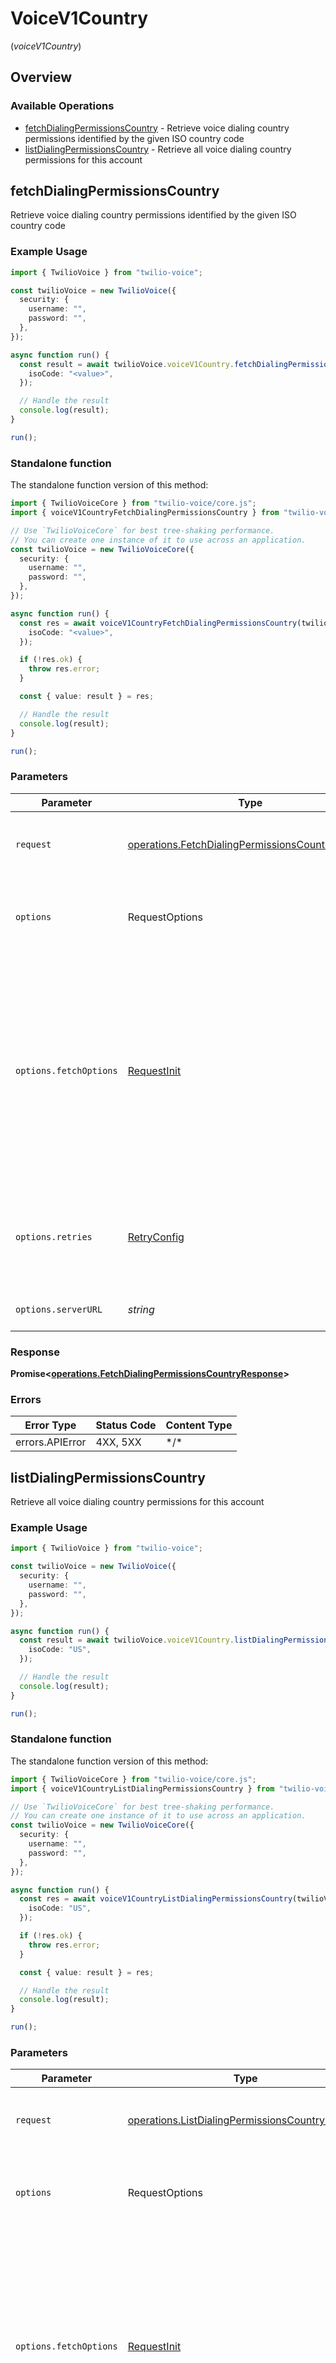# VoiceV1Country
(*voiceV1Country*)

## Overview

### Available Operations

* [fetchDialingPermissionsCountry](#fetchdialingpermissionscountry) - Retrieve voice dialing country permissions identified by the given ISO country code
* [listDialingPermissionsCountry](#listdialingpermissionscountry) - Retrieve all voice dialing country permissions for this account

## fetchDialingPermissionsCountry

Retrieve voice dialing country permissions identified by the given ISO country code

### Example Usage

```typescript
import { TwilioVoice } from "twilio-voice";

const twilioVoice = new TwilioVoice({
  security: {
    username: "",
    password: "",
  },
});

async function run() {
  const result = await twilioVoice.voiceV1Country.fetchDialingPermissionsCountry({
    isoCode: "<value>",
  });

  // Handle the result
  console.log(result);
}

run();
```

### Standalone function

The standalone function version of this method:

```typescript
import { TwilioVoiceCore } from "twilio-voice/core.js";
import { voiceV1CountryFetchDialingPermissionsCountry } from "twilio-voice/funcs/voiceV1CountryFetchDialingPermissionsCountry.js";

// Use `TwilioVoiceCore` for best tree-shaking performance.
// You can create one instance of it to use across an application.
const twilioVoice = new TwilioVoiceCore({
  security: {
    username: "",
    password: "",
  },
});

async function run() {
  const res = await voiceV1CountryFetchDialingPermissionsCountry(twilioVoice, {
    isoCode: "<value>",
  });

  if (!res.ok) {
    throw res.error;
  }

  const { value: result } = res;

  // Handle the result
  console.log(result);
}

run();
```

### Parameters

| Parameter                                                                                                                                                                      | Type                                                                                                                                                                           | Required                                                                                                                                                                       | Description                                                                                                                                                                    |
| ------------------------------------------------------------------------------------------------------------------------------------------------------------------------------ | ------------------------------------------------------------------------------------------------------------------------------------------------------------------------------ | ------------------------------------------------------------------------------------------------------------------------------------------------------------------------------ | ------------------------------------------------------------------------------------------------------------------------------------------------------------------------------ |
| `request`                                                                                                                                                                      | [operations.FetchDialingPermissionsCountryRequest](../../models/operations/fetchdialingpermissionscountryrequest.md)                                                           | :heavy_check_mark:                                                                                                                                                             | The request object to use for the request.                                                                                                                                     |
| `options`                                                                                                                                                                      | RequestOptions                                                                                                                                                                 | :heavy_minus_sign:                                                                                                                                                             | Used to set various options for making HTTP requests.                                                                                                                          |
| `options.fetchOptions`                                                                                                                                                         | [RequestInit](https://developer.mozilla.org/en-US/docs/Web/API/Request/Request#options)                                                                                        | :heavy_minus_sign:                                                                                                                                                             | Options that are passed to the underlying HTTP request. This can be used to inject extra headers for examples. All `Request` options, except `method` and `body`, are allowed. |
| `options.retries`                                                                                                                                                              | [RetryConfig](../../lib/utils/retryconfig.md)                                                                                                                                  | :heavy_minus_sign:                                                                                                                                                             | Enables retrying HTTP requests under certain failure conditions.                                                                                                               |
| `options.serverURL`                                                                                                                                                            | *string*                                                                                                                                                                       | :heavy_minus_sign:                                                                                                                                                             | An optional server URL to use.                                                                                                                                                 |

### Response

**Promise\<[operations.FetchDialingPermissionsCountryResponse](../../models/operations/fetchdialingpermissionscountryresponse.md)\>**

### Errors

| Error Type      | Status Code     | Content Type    |
| --------------- | --------------- | --------------- |
| errors.APIError | 4XX, 5XX        | \*/\*           |

## listDialingPermissionsCountry

Retrieve all voice dialing country permissions for this account

### Example Usage

```typescript
import { TwilioVoice } from "twilio-voice";

const twilioVoice = new TwilioVoice({
  security: {
    username: "",
    password: "",
  },
});

async function run() {
  const result = await twilioVoice.voiceV1Country.listDialingPermissionsCountry({
    isoCode: "US",
  });

  // Handle the result
  console.log(result);
}

run();
```

### Standalone function

The standalone function version of this method:

```typescript
import { TwilioVoiceCore } from "twilio-voice/core.js";
import { voiceV1CountryListDialingPermissionsCountry } from "twilio-voice/funcs/voiceV1CountryListDialingPermissionsCountry.js";

// Use `TwilioVoiceCore` for best tree-shaking performance.
// You can create one instance of it to use across an application.
const twilioVoice = new TwilioVoiceCore({
  security: {
    username: "",
    password: "",
  },
});

async function run() {
  const res = await voiceV1CountryListDialingPermissionsCountry(twilioVoice, {
    isoCode: "US",
  });

  if (!res.ok) {
    throw res.error;
  }

  const { value: result } = res;

  // Handle the result
  console.log(result);
}

run();
```

### Parameters

| Parameter                                                                                                                                                                      | Type                                                                                                                                                                           | Required                                                                                                                                                                       | Description                                                                                                                                                                    |
| ------------------------------------------------------------------------------------------------------------------------------------------------------------------------------ | ------------------------------------------------------------------------------------------------------------------------------------------------------------------------------ | ------------------------------------------------------------------------------------------------------------------------------------------------------------------------------ | ------------------------------------------------------------------------------------------------------------------------------------------------------------------------------ |
| `request`                                                                                                                                                                      | [operations.ListDialingPermissionsCountryRequest](../../models/operations/listdialingpermissionscountryrequest.md)                                                             | :heavy_check_mark:                                                                                                                                                             | The request object to use for the request.                                                                                                                                     |
| `options`                                                                                                                                                                      | RequestOptions                                                                                                                                                                 | :heavy_minus_sign:                                                                                                                                                             | Used to set various options for making HTTP requests.                                                                                                                          |
| `options.fetchOptions`                                                                                                                                                         | [RequestInit](https://developer.mozilla.org/en-US/docs/Web/API/Request/Request#options)                                                                                        | :heavy_minus_sign:                                                                                                                                                             | Options that are passed to the underlying HTTP request. This can be used to inject extra headers for examples. All `Request` options, except `method` and `body`, are allowed. |
| `options.retries`                                                                                                                                                              | [RetryConfig](../../lib/utils/retryconfig.md)                                                                                                                                  | :heavy_minus_sign:                                                                                                                                                             | Enables retrying HTTP requests under certain failure conditions.                                                                                                               |
| `options.serverURL`                                                                                                                                                            | *string*                                                                                                                                                                       | :heavy_minus_sign:                                                                                                                                                             | An optional server URL to use.                                                                                                                                                 |

### Response

**Promise\<[operations.ListDialingPermissionsCountryResponse](../../models/operations/listdialingpermissionscountryresponse.md)\>**

### Errors

| Error Type      | Status Code     | Content Type    |
| --------------- | --------------- | --------------- |
| errors.APIError | 4XX, 5XX        | \*/\*           |